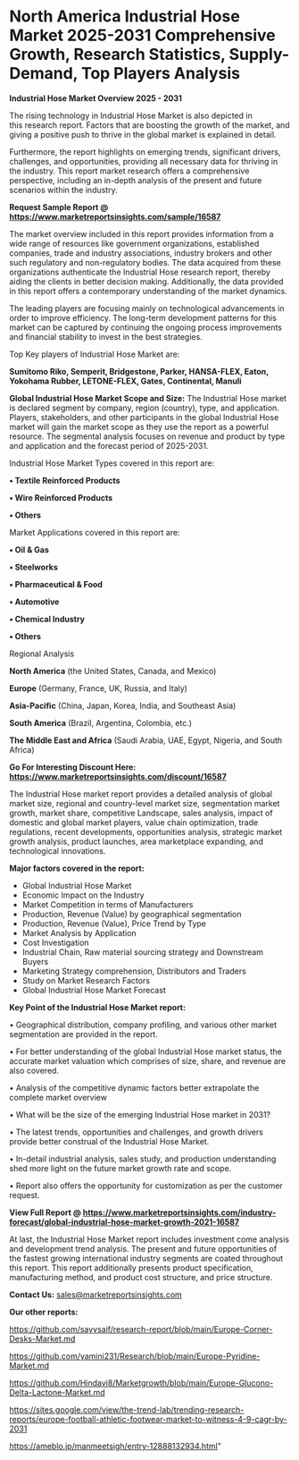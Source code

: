 # North America Industrial Hose Market 2025-2031 Comprehensive Growth, Research Statistics, Supply-Demand,  Top Players Analysis

<Strong> Industrial Hose Market Overview 2025 - 2031</strong>

The rising technology in Industrial Hose Market is also depicted in this research report. Factors that are boosting the growth of the market, and giving a positive push to thrive in the global market is explained in detail.

Furthermore, the report highlights on emerging trends, significant drivers, challenges, and opportunities, providing all necessary data for thriving in the industry. This report market research offers a comprehensive perspective, including an in-depth analysis of the present and future scenarios within the industry.

<strong>Request Sample Report @ <a href=https://www.marketreportsinsights.com/sample/16587>https://www.marketreportsinsights.com/sample/16587</a></strong>

The market overview included in this report provides information from a wide range of resources like government organizations, established companies, trade and industry associations, industry brokers and other such regulatory and non-regulatory bodies. The data acquired from these organizations authenticate the Industrial Hose research report, thereby aiding the clients in better decision making. Additionally, the data provided in this report offers a contemporary understanding of the market dynamics.

The leading players are focusing mainly on technological advancements in order to improve efficiency. The long-term development patterns for this market can be captured by continuing the ongoing process improvements and financial stability to invest in the best strategies.

Top Key players of Industrial Hose Market are:

<strong>Sumitomo Riko, Semperit, Bridgestone, Parker, HANSA-FLEX, Eaton, Yokohama Rubber, LETONE-FLEX, Gates, Continental, Manuli</strong>

<strong><b>Global Industrial Hose Market Scope and Size:</b></strong>
The Industrial Hose market is declared segment by company, region (country), type, and application. Players, stakeholders, and other participants in the global Industrial Hose market will gain the market scope as they use the report as a powerful resource. The segmental analysis focuses on revenue and product by type and application and the forecast period of 2025-2031.

Industrial Hose Market Types covered in this report are:

<strong>• Textile Reinforced Products

• Wire Reinforced Products

• Others</strong>

Market Applications covered in this report are:

<strong>• Oil & Gas

• Steelworks

• Pharmaceutical & Food

• Automotive

• Chemical Industry

• Others</strong> 

Regional Analysis

<strong>North America</strong> (the United States, Canada, and Mexico)

<strong>Europe</strong> (Germany, France, UK, Russia, and Italy)

<strong>Asia-Pacific</strong> (China, Japan, Korea, India, and Southeast Asia)

<strong>South America</strong> (Brazil, Argentina, Colombia, etc.)

<strong>The Middle East and Africa</strong> (Saudi Arabia, UAE, Egypt, Nigeria, and South Africa)

<strong>Go For Interesting Discount Here: <a href=https://www.marketreportsinsights.com/discount/16587>https://www.marketreportsinsights.com/discount/16587</a></strong>

The Industrial Hose market report provides a detailed analysis of global market size, regional and country-level market size, segmentation market growth, market share, competitive Landscape, sales analysis, impact of domestic and global market players, value chain optimization, trade regulations, recent developments, opportunities analysis, strategic market growth analysis, product launches, area marketplace expanding, and technological innovations.

<strong><b>Major factors covered in the report:</b></strong>
<ul>
  <li>Global Industrial Hose Market </li>
  <li>Economic Impact on the Industry</li>
  <li>Market Competition in terms of Manufacturers</li>
  <li>Production, Revenue (Value) by geographical segmentation</li>
  <li>Production, Revenue (Value), Price Trend by Type</li>
  <li>Market Analysis by Application</li>
  <li>Cost Investigation</li>
  <li>Industrial Chain, Raw material sourcing strategy and Downstream Buyers</li>
  <li>Marketing Strategy comprehension, Distributors and Traders</li>
  <li>Study on Market Research Factors</li>
  <li>Global Industrial Hose Market Forecast</li>
</ul>

<strong><b>Key Point of the Industrial Hose Market report:</b></strong>

• Geographical distribution, company profiling, and various other market segmentation are provided in the report.

• For better understanding of the global Industrial Hose market status, the accurate market valuation which comprises of size, share, and revenue are also covered.

• Analysis of the competitive dynamic factors better extrapolate the complete market overview

• What will be the size of the emerging Industrial Hose market in 2031?

• The latest trends, opportunities and challenges, and growth drivers provide better construal of the Industrial Hose Market.

• In-detail industrial analysis, sales study, and production understanding shed more light on the future market growth rate and scope.

• Report also offers the opportunity for customization as per the customer request.

<strong><b>View Full Report @ <a href=https://www.marketreportsinsights.com/industry-forecast/global-industrial-hose-market-growth-2021-16587>https://www.marketreportsinsights.com/industry-forecast/global-industrial-hose-market-growth-2021-16587</a></b></strong>


At last, the Industrial Hose Market report includes investment come analysis and development trend analysis. The present and future opportunities of the fastest growing international industry segments are coated throughout this report. This report additionally presents product specification, manufacturing method, and product cost structure, and price structure.

<strong>Contact Us:</strong>
sales@marketreportsinsights.com

<strong>Our other reports:</strong>

<a href=https://github.com/sayysaif/research-report/blob/main/Europe-Corner-Desks-Market.md>https://github.com/sayysaif/research-report/blob/main/Europe-Corner-Desks-Market.md</a>

<a href=https://github.com/yamini231/Research/blob/main/Europe-Pyridine-Market.md>https://github.com/yamini231/Research/blob/main/Europe-Pyridine-Market.md</a>

<a href=https://github.com/Hindavi8/Marketgrowth/blob/main/Europe-Glucono-Delta-Lactone-Market.md>https://github.com/Hindavi8/Marketgrowth/blob/main/Europe-Glucono-Delta-Lactone-Market.md</a>

<a href=https://sites.google.com/view/the-trend-lab/trending-research-reports/europe-football-athletic-footwear-market-to-witness-4-9-cagr-by-2031>https://sites.google.com/view/the-trend-lab/trending-research-reports/europe-football-athletic-footwear-market-to-witness-4-9-cagr-by-2031</a>

<a href=https://ameblo.jp/manmeetsigh/entry-12888132934.html>https://ameblo.jp/manmeetsigh/entry-12888132934.html</a>"
